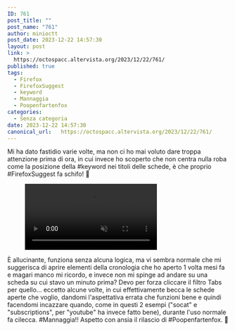 ```yaml
---
ID: 761
post_title: ""
post_name: "761"
author: minioctt
post_date: 2023-12-22 14:57:30
layout: post
link: >
  https://octospacc.altervista.org/2023/12/22/761/
published: true
tags:
  - Firefox
  - FirefoxSuggest
  - keyword
  - Mannaggia
  - Poopenfartenfox
categories:
  - Senza categoria
date: 2023-12-22 14:57:30
canonical_url:   https://octospacc.altervista.org/2023/12/22/761/
---
```

<!-- wp:paragraph -->
<p>Mi ha dato fastidio varie volte, ma non ci ho mai voluto dare troppa attenzione prima di ora, in cui invece ho scoperto che non centra nulla roba come la posizione della #keyword nei titoli delle schede, è che proprio #FirefoxSuggest fa schifo! 😤️</p>
<!-- /wp:paragraph -->

<!-- wp:paragraph -->
<p></p>
<!-- /wp:paragraph -->

<!-- wp:video {"id":764} -->
<figure class="wp-block-video"><video controls muted src="{{site.cdnurl}}/assets/uploads/2023/12/simplescreenrecorder-2023-12-22_13.48.18.mp4"></video></figure>
<!-- /wp:video -->

<!-- wp:paragraph -->
<p></p>
<!-- /wp:paragraph -->

<!-- wp:paragraph -->
<p>È allucinante, funziona senza alcuna logica, ma vi sembra normale che mi suggerisca di aprire elementi della cronologia che ho aperto 1 volta mesi fa e magari manco mi ricordo, e invece non mi spinge ad andare su una scheda su cui stavo un minuto prima? Devo per forza cliccare il filtro Tabs per quello... eccetto alcune volte, in cui effettivamente becca le schede aperte che voglio, dandomi l'aspettativa errata che funzioni bene e quindi facendomi incazzare quando, come in questi 2 esempi ("socat" e "subscriptions", per "youtube" ha invece fatto bene), durante l'uso normale fa cilecca. #Mannaggia!! Aspetto con ansia il rilascio di #Poopenfartenfox. 💩️</p>
<!-- /wp:paragraph -->